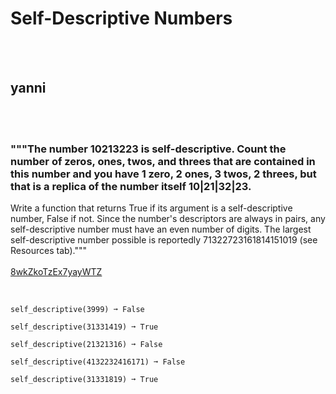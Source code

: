 # Self-Descriptive Numbers
<br><br>
## yanni
<br><br>
### """The number 10213223 is self-descriptive. Count the number of zeros, ones, twos, and threes that are contained in this number and you have 1 zero, 2 ones, 3 twos, 2 threes, but that is a replica of the number itself 10|21|32|23.
Write a function that returns True if its argument is a self-descriptive number, False if not.
Since the number's descriptors are always in pairs, any self-descriptive number must have an even number of digits.
The largest self-descriptive number possible is reportedly 71322723161814151019 (see Resources tab)."""
<br><br>
[8wkZkoTzEx7yayWTZ](https://edabit.com/challenge/8wkZkoTzEx7yayWTZ)
<br><br>
```self_descriptive(22) ➞ True

self_descriptive(3999) ➞ False

self_descriptive(31331419) ➞ True

self_descriptive(21321316) ➞ False

self_descriptive(4132232416171) ➞ False

self_descriptive(31331819) ➞ True
```

<br><br>
